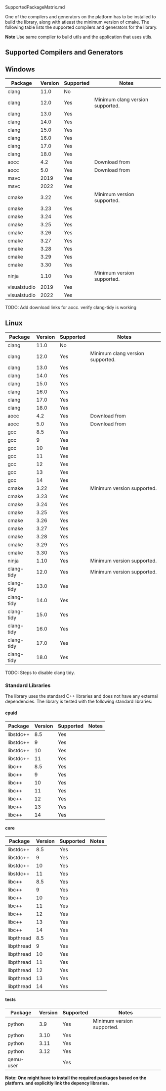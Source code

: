 SupportedPackageMatrix.md

One of the compilers and generators on the platform has to be installed to build the library, along with atleast the minimum version of cmake. The following table lists the supported compilers and generators for the library.

**Note** Use same compiler to build utils and the application that uses utils.

## Supported Compilers and Generators

## Windows

| Package | Version | Supported | Notes |
| ------- | ------- | --------- | ----- |
| clang   | 11.0    | No        |       |
| clang   | 12.0    | Yes       | Minimum clang version supported.      |
| clang   | 13.0    | Yes       |       |
| clang   | 14.0    | Yes       |       |
| clang   | 15.0    | Yes       |       |
| clang   | 16.0    | Yes       |       |
| clang   | 17.0    | Yes       |       |
| clang   | 18.0    | Yes       |       |
| aocc    | 4.2     | Yes       | Download from|
| aocc    | 5.0     | Yes       | Download from|
| msvc    | 2019    | Yes       |       |
| msvc    | 2022    | Yes       |       |
| cmake   | 3.22    | Yes       | Minimum version supported.      |
| cmake   | 3.23    | Yes       |       |
| cmake   | 3.24    | Yes       |       |
| cmake   | 3.25    | Yes       |       |
| cmake   | 3.26    | Yes       |       |
| cmake   | 3.27    | Yes       |       |
| cmake   | 3.28    | Yes       |       |
| cmake   | 3.29    | Yes       |       |
| cmake   | 3.30    | Yes       |       |
| ninja   | 1.10    | Yes       | Minimum version supported.      |
| visualstudio | 2019 | Yes       |       |
| visualstudio | 2022 | Yes       |       |

TODO: Add download links for aocc.
verify clang-tidy is working

## Linux

| Package | Version | Supported | Notes |
| ------- | ------- | --------- | ----- |
| clang   | 11.0    | No        |       |
| clang   | 12.0    | Yes       | Minimum clang version supported.      |
| clang   | 13.0    | Yes       |       |
| clang   | 14.0    | Yes       |       |
| clang   | 15.0    | Yes       |       |
| clang   | 16.0    | Yes       |       |
| clang   | 17.0    | Yes       |       |
| clang   | 18.0    | Yes       |       |
| aocc    | 4.2     | Yes       | Download from|
| aocc    | 5.0     | Yes       | Download from|
| gcc     | 8.5     | Yes       |       |
| gcc     | 9       | Yes       |       |
| gcc     | 10      | Yes       |       |
| gcc     | 11      | Yes       |       |
| gcc     | 12      | Yes       |       |
| gcc     | 13      | Yes       |       |
| gcc     | 14      | Yes       |       |
| cmake   | 3.22    | Yes       | Minimum version supported.      |
| cmake   | 3.23    | Yes       |       |
| cmake   | 3.24    | Yes       |       |
| cmake   | 3.25    | Yes       |       |
| cmake   | 3.26    | Yes       |       |
| cmake   | 3.27    | Yes       |       |
| cmake   | 3.28    | Yes       |       |
| cmake   | 3.29    | Yes       |       |
| cmake   | 3.30    | Yes       |       |
| ninja   | 1.10    | Yes       | Minimum version supported.      |
| clang-tidy | 12.0  | Yes       | Minimum version supported.      |
| clang-tidy | 13.0  | Yes       |       |
| clang-tidy | 14.0  | Yes       |       |
| clang-tidy | 15.0  | Yes       |       |
| clang-tidy | 16.0  | Yes       |       |
| clang-tidy | 17.0  | Yes       |       |
| clang-tidy | 18.0  | Yes       |       |

TODO: Steps to disable clang tidy.

### Standard Libraries

The library uses the standard C++ libraries and does not have any external dependencies. The library is tested with the following standard libraries:

#### cpuid

| Package | Version | Supported | Notes |
| ------- | ------- | --------- | ----- |
| libstdc++ | 8.5   | Yes       |       |
| libstdc++ | 9     | Yes       |       |
| libstdc++ | 10    | Yes       |       |
| libstdc++ | 11    | Yes       |       |
| libc++    | 8.5   | Yes       |       |
| libc++    | 9     | Yes       |       |
| libc++    | 10    | Yes       |       |
| libc++    | 11    | Yes       |       |
| libc++    | 12    | Yes       |       |
| libc++    | 13    | Yes       |       |
| libc++    | 14    | Yes       |       |

#### core

| Package | Version | Supported | Notes |
| ------- | ------- | --------- | ----- |
| libstdc++ | 8.5   | Yes       |       |
| libstdc++ | 9     | Yes       |       |
| libstdc++ | 10    | Yes       |       |
| libstdc++ | 11    | Yes       |       |
| libc++    | 8.5   | Yes       |       |
| libc++    | 9     | Yes       |       |
| libc++    | 10    | Yes       |       |
| libc++    | 11    | Yes       |       |
| libc++    | 12    | Yes       |       |
| libc++    | 13    | Yes       |       |
| libc++    | 14    | Yes       |       |
|libpthread | 8.5    | Yes       |       |
|libpthread | 9      | Yes       |       |
|libpthread | 10     | Yes       |       |
|libpthread | 11     | Yes       |       |
|libpthread | 12     | Yes       |       |
|libpthread | 13     | Yes       |       |
|libpthread | 14     | Yes       |       |

#### tests

| Package  | Version | Supported | Notes |
| -------  | ------- | --------- | ----- |
| python   | 3.9     | Yes       | Minimum version supported.      |
| python   | 3.10    | Yes       |       |
| python   | 3.11    | Yes       |       |
| python   | 3.12    | Yes       |       |
| qemu-user|         | Yes       |       |

**Note: One might have to install the required packages based on the platform.  and explicitly link the depency libraries.**
